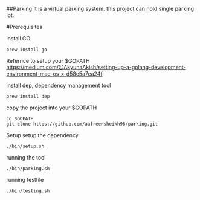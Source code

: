 ##Parking
It is a virtual parking system. this project can hold single parking lot.

#Prerequisites

install GO
```
brew install go
```

Refernce to setup your $GOPATH https://medium.com/@AkyunaAkish/setting-up-a-golang-development-environment-mac-os-x-d58e5a7ea24f

install dep, dependency management tool
```
brew install dep
```

copy the project into your $GOPATH
```
cd $GOPATH
git clone https://github.com/aafreensheikh96/parking.git
```

Setup
setup the dependency
```
./bin/setup.sh
```

running the tool
```
./bin/parking.sh 
```

running testfile 
```
./bin/testing.sh
```
